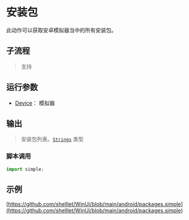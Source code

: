 # 安装包 
此动作可以获取安卓模拟器当中的所有安装包。




## 子流程

> 支持


## 运行参数


* [Device](../../types/String.md)： 模拟器


## 输出
> 安装包列表。[`Strings`](../../types/String.md) 类型


### 脚本调用

```python
import simple;


```

## 示例

[https://github.com/shelllet/WinUi/blob/main/android/packages.simple](https://github.com/shelllet/WinUi/blob/main/android/packages.simple)
